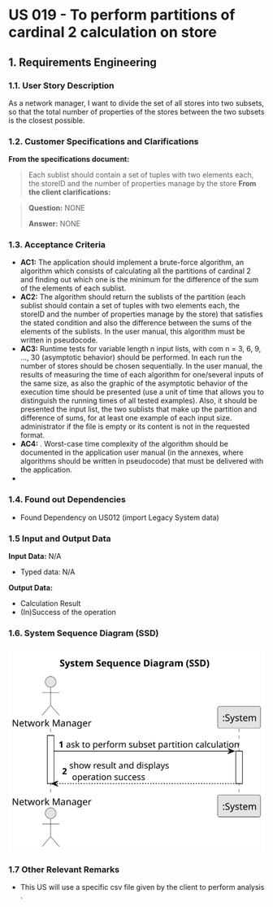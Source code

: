 # US 019 - To perform partitions of cardinal 2  calculation on store

## 1. Requirements Engineering

### 1.1. User Story Description

As a network manager, I want to divide the set of all stores into two subsets,
so that the total number of properties of the stores between the two subsets is
the closest possible.    

### 1.2. Customer Specifications and Clarifications 


**From the specifications document:**

>	Each sublist should contain a set of tuples with two elements each, the storeID and the number of  properties manage by the store
**From the client clarifications:**

> **Question:**  NONE
>  
> **Answer:**  NONE

### 1.3. Acceptance Criteria


* **AC1:** The application should implement a brute-force algorithm, an algorithm
  which consists of calculating all the partitions of cardinal 2 and finding out which
  one is the minimum for the difference of the sum of the elements of each sublist.
* **AC2:** The algorithm should return the sublists of the partition (each sublist should
  contain a set of tuples with two elements each, the storeID and the number of
  properties manage by the store) that satisfies the stated condition and also the
  difference between the sums of the elements of the sublists. In the user manual,
  this algorithm must be written in pseudocode.
* **AC3:** Runtime tests for variable length n input lists, with com n = 3, 6, 9, …, 30
  (asymptotic behavior) should be performed. In each run the number of stores
  should be chosen sequentially. In the user manual, the results of measuring the
  time of each algorithm for one/several inputs of the same size, as also the graphic
  of the asymptotic behavior of the execution time should be presented (use a unit
  of time that allows you to distinguish the running times of all tested examples).
  Also, it should be presented the input list, the two sublists that make up the
  partition and difference of sums, for at least one example of each input size.
  administrator if the file is empty or its content is not in the requested format.
* **AC4:** . Worst-case time complexity of the algorithm should be documented in the
  application user manual (in the annexes, where algorithms should be written in
  pseudocode) that must be delivered with the application.
* 
### 1.4. Found out Dependencies

* Found Dependency on US012 (import Legacy System data)

### 1.5 Input and Output Data

**Input Data:**
N/A
* Typed data:
N/A

**Output Data:**

* Calculation Result
* (In)Success of the operation

### 1.6. System Sequence Diagram (SSD)

![System Sequence Diagram - Alternative One](svg/us019-SystemSequenceDiagram.svg)

### 1.7 Other Relevant Remarks

* This US will use a specific csv file given by the client to perform analysis .